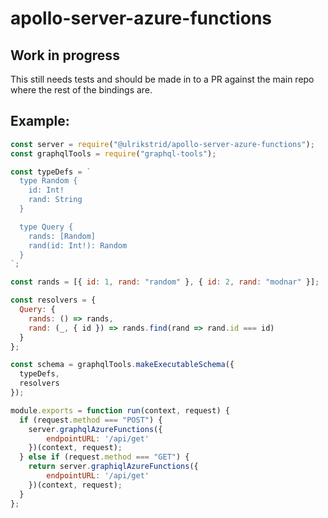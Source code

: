 # apollo-server-azure-functions 

## Work in progress

This still needs tests and should be made in to a PR against the main repo where the rest of the bindings are.

## Example:

```js
const server = require("@ulrikstrid/apollo-server-azure-functions");
const graphqlTools = require("graphql-tools");

const typeDefs = `
  type Random {
    id: Int!
    rand: String
  }

  type Query {
    rands: [Random]
    rand(id: Int!): Random
  }
`;

const rands = [{ id: 1, rand: "random" }, { id: 2, rand: "modnar" }];

const resolvers = {
  Query: {
    rands: () => rands,
    rand: (_, { id }) => rands.find(rand => rand.id === id)
  }
};

const schema = graphqlTools.makeExecutableSchema({
  typeDefs,
  resolvers
});

module.exports = function run(context, request) {
  if (request.method === "POST") {
    server.graphqlAzureFunctions({
        endpointURL: '/api/get'
    })(context, request);
  } else if (request.method === "GET") {
    return server.graphiqlAzureFunctions({
        endpointURL: '/api/get'
    })(context, request);
  }
};
```